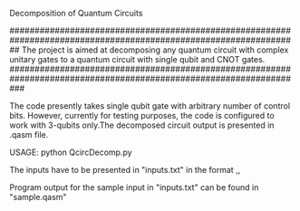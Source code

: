
Decomposition of Quantum Circuits


##################################################################################################################
The project is aimed at decomposing any quantum circuit with complex unitary gates to a quantum circuit with single
qubit and CNOT gates.
###################################################################################################################

The code presently takes single qubit gate with arbitrary number of control bits. However, currently for testing purposes, the code is configured to work with 3-qubits only.The decomposed circuit output is presented in .qasm file.

USAGE: python QcircDecomp.py

The inputs have to be presented in "inputs.txt" in the format <qbits>,<matrix elements>,<cbits>

Program output for the sample input in "inputs.txt" can be found in "sample.qasm"
